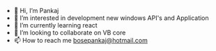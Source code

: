- 👋 Hi, I’m Pankaj
- 👀 I’m interested in development new windows API's and Application
- 🌱 I’m currently learning react
- 💞️ I’m looking to collaborate on VB core
- 📫 How to reach me bosepankaj@hotmail.com

<!---
bosepankaj/bosepankaj is a ✨ special ✨ repository because its `README.md` (this file) appears on your GitHub profile.
You can click the Preview link to take a look at your changes.
--->
